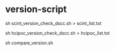 # version-script
sh scint_version_check_dscc.sh > scint_list.txt

sh hcipoc_version_check_dscc.sh > hcipoc_list.txt

sh compare_version.sh   
